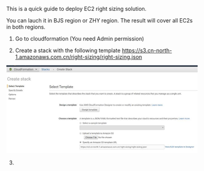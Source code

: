 This is a quick guide to deploy EC2 right sizing solution.

You can lauch it in BJS region or ZHY region. The result will cover all EC2s in both regions.

1.	Go to cloudformation (You need Admin permission)

2.	Create a stack with the following template
https://s3.cn-north-1.amazonaws.com.cn/right-sizing/right-sizing.json

![image](https://github.com/xmubeta/cost-optimization-ec2-right-sizing/blob/master/images/step-1.jpg)

3. 

